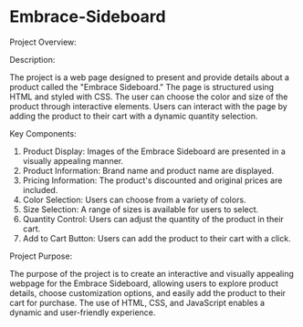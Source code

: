 # Embrace-Sideboard
Project Overview:


Description:


The project is a web page designed to present and provide details about a product called the "Embrace Sideboard." The page is structured using HTML and styled with CSS. The user can choose the color and size of the product through interactive elements. Users can interact with the page by adding the product to their cart with a dynamic quantity selection.

Key Components:

1. Product Display: Images of the Embrace Sideboard are presented in a visually appealing manner.
2. Product Information: Brand name and product name are displayed.
3. Pricing Information: The product's discounted and original prices are included.
4. Color Selection: Users can choose from a variety of colors.
5. Size Selection: A range of sizes is available for users to select.
6. Quantity Control: Users can adjust the quantity of the product in their cart.
6. Add to Cart Button: Users can add the product to their cart with a click.
   
Project Purpose:

The purpose of the project is to create an interactive and visually appealing webpage for the Embrace Sideboard, allowing users to explore product details, choose customization options, and easily add the product to their cart for purchase. The use of HTML, CSS, and JavaScript enables a dynamic and user-friendly experience.
